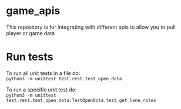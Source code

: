 # game_apis
This repository is for integrating with different apis to allow you to pull player or game data

# Run tests
To run all unit tests in a file do:<br />
```python3 -m unittest test.rest.test_open_dota```

To run a specific unit test do:<br />
```python3 -m unittest test.rest.test_open_dota.TestOpenDota.test_get_lane_roles```

